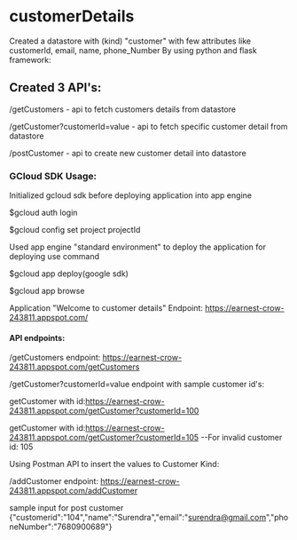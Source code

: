 # customerDetails

Created a datastore with (kind) "customer" with few attributes like customerId, email, name, phone_Number
By using python and flask framework:

## Created 3 API's:

/getCustomers - api to fetch customers details from datastore

/getCustomer?customerId=value - api to fetch specific customer detail from datastore

/postCustomer - api to create new customer detail into datastore

### GCloud SDK Usage: 
Initialized gcloud sdk before deploying application into app engine

$gcloud auth login

$gcloud config set project projectId

Used app engine "standard environment" to deploy the application for deploying use command

$gcloud app deploy(google sdk)

$gcloud app browse

Application "Welcome to customer details" Endpoint: https://earnest-crow-243811.appspot.com/

#### API endpoints:

/getCustomers endpoint: https://earnest-crow-243811.appspot.com/getCustomers

/getCustomer?customerId=value endpoint with sample customer id's:

getCustomer with id:https://earnest-crow-243811.appspot.com/getCustomer?customerId=100


getCustomer with id:https://earnest-crow-243811.appspot.com/getCustomer?customerId=105  --For invalid customer id: 105



Using Postman API to insert the values to Customer Kind:

/addCustomer endpoint: https://earnest-crow-243811.appspot.com/addCustomer

sample input for post customer {"customerid":"104","name":"Surendra","email":"surendra@gmail.com","phoneNumber":"7680900689"}
